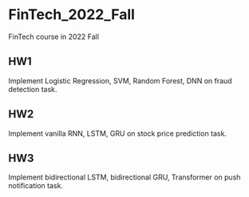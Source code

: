 # FinTech_2022_Fall

FinTech course in 2022 Fall

## HW1

Implement Logistic Regression, SVM, Random Forest, DNN on fraud detection task.

## HW2

Implement vanilla RNN, LSTM, GRU on stock price prediction task.

## HW3

Implement bidirectional LSTM, bidirectional GRU, Transformer on push notification task.

